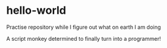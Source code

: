 # hello-world
Practise repository while I figure out what on earth I am doing

A script monkey determined to finally turn into a programmer!
